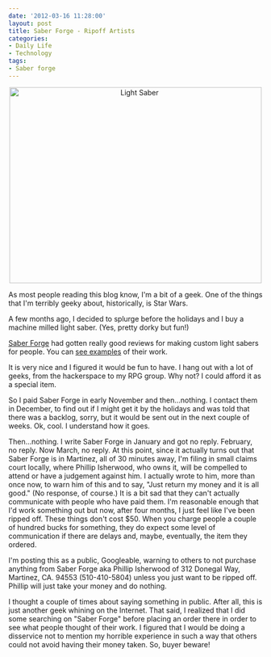 ```yaml
---
date: '2012-03-16 11:28:00'
layout: post
title: Saber Forge - Ripoff Artists
categories:
- Daily Life
- Technology
tags:
- Saber forge
---
```


<p style="text-align:center"><a href="http://www.flickr.com/photos/albill/6841710906/" title="Light Saber"><img src="http://farm8.staticflickr.com/7177/6841710906_edcf1d794e.jpg" width="500" height="388" alt="Light Saber"></a></p>

As most people reading this blog know, I'm a bit of a geek. One of the things that I'm terribly geeky about, historically, is Star Wars.

A few months ago, I decided to splurge before the holidays and I buy a machine milled light saber. (Yes, pretty dorky but fun!)

[Saber Forge](http://saberforge.com) had gotten really good reviews for making custom light sabers for people. You can [see examples](http://saberforge.com/index.php?page=view_album&image=138) of their work. 

It is very nice and I figured it would be fun to have. I hang out with a lot of geeks, from the hackerspace to my RPG group. Why not? I could afford it as a special item.

So I paid Saber Forge in early November and then...nothing. I contact them in December, to find out if I might get it by the holidays and was told that there was a backlog, sorry, but it would be sent out in the next couple of weeks. Ok, cool. I understand how it goes.

Then...nothing. I write Saber Forge in January and got no reply. February, no reply. Now March, no reply. At this point, since it actually turns out that Saber Forge is in Martinez, all of 30 minutes away, I'm filing in small claims court locally, where Phillip Isherwood, who owns it, will be compelled to attend or have a judgement against him. I actually wrote to him, more than once now, to warn him of this and to say, "Just return my money and it is all good." (No response, of course.) It is a bit sad that they can't actually communicate with people who have paid them. I'm reasonable enough that I'd work something out but now, after four months, I just feel like I've been ripped off. These things don't cost $50. When you charge people a couple of hundred bucks for something, they do expect some level of communication if there are delays and, maybe, eventually, the item they ordered.

I'm posting this as a public, Googleable, warning to others to not purchase anything from Saber Forge aka Phillip Isherwood of 312 Donegal Way, Martinez, CA. 94553 (510-410-5804) unless you just want to be ripped off. Phillip will just take your money and do nothing.

I thought a couple of times about saying something in public. After all, this is just another geek whining on the Internet. That said, I realized that I did some searching on "Saber Forge" before placing an order there in order to see what people thought of their work. I figured that I would be doing a disservice not to mention my horrible experience in such a way that others could not avoid having their money taken. So, buyer beware!